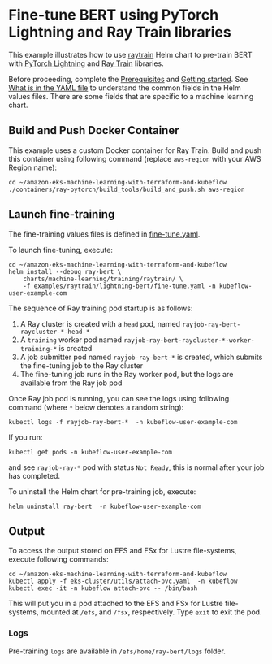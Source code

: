 # Fine-tune BERT using PyTorch Lightning and Ray Train libraries

This example illustrates how to use [raytrain](../../../charts/machine-learning/training/raytrain/) Helm chart to pre-train BERT with [PyTorch Lightning](https://github.com/Lightning-AI/pytorch-lightning) and [Ray Train](https://docs.ray.io/en/latest/train/train.html) libraries.

Before proceeding, complete the [Prerequisites](../../../README.md#prerequisites) and [Getting started](../../../README.md#getting-started). See [What is in the YAML file](../../../README.md#what-is-in-the-yaml-file) to understand the common fields in the Helm values files. There are some fields that are specific to a machine learning chart.

## Build and Push Docker Container

This example uses a custom Docker container for Ray Train. Build and push this container using following command (replace `aws-region` with your AWS Region name):

    cd ~/amazon-eks-machine-learning-with-terraform-and-kubeflow
    ./containers/ray-pytorch/build_tools/build_and_push.sh aws-region

## Launch fine-training

The fine-training values files is defined in [fine-tune.yaml](fine-tune.yaml). 

To launch fine-tuning,  execute:

    cd ~/amazon-eks-machine-learning-with-terraform-and-kubeflow
    helm install --debug ray-bert \
        charts/machine-learning/training/raytrain/ \
        -f examples/raytrain/lightning-bert/fine-tune.yaml -n kubeflow-user-example-com

The sequence of Ray training pod startup is as follows:

1. A Ray cluster is created with a `head` pod, named `rayjob-ray-bert-raycluster-*-head-*` 
2. A `training` worker pod named `rayjob-ray-bert-raycluster-*-worker-training-*`  is created
3. A job submitter pod named `rayjob-ray-bert-*` is created, which submits the fine-tuning job to the Ray cluster
4. The fine-tuning job runs in the Ray worker pod, but the logs are available from the Ray job pod

Once Ray job pod is running, you can see the logs using following command (where `*` below denotes a random string):

    kubectl logs -f rayjob-ray-bert-*  -n kubeflow-user-example-com

If you run:

    kubectl get pods -n kubeflow-user-example-com

and see  `rayjob-ray-*` pod with status `Not Ready`, this is normal after your job has completed.

To uninstall the Helm chart for pre-training job, execute:

    helm uninstall ray-bert  -n kubeflow-user-example-com

## Output

To access the output stored on EFS and FSx for Lustre file-systems, execute following commands:

    cd ~/amazon-eks-machine-learning-with-terraform-and-kubeflow
    kubectl apply -f eks-cluster/utils/attach-pvc.yaml  -n kubeflow
    kubectl exec -it -n kubeflow attach-pvc -- /bin/bash

This will put you in a pod attached to the  EFS and FSx for Lustre file-systems, mounted at `/efs`, and `/fsx`, respectively. Type `exit` to exit the pod.

### Logs

Pre-training `logs` are available in `/efs/home/ray-bert/logs` folder. 